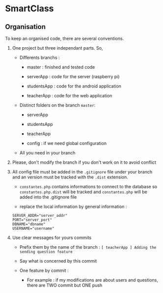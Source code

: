 # SmartClass

## Organisation

To keep an organised code, there are several conventions. 

1. One project but three independant parts. So, 

	* Differents branchs : 

		* master : finished and tested code 

		* serverApp : code for the server (raspberry pi) 

		* studentsApp : code for the android application 

		* teacherApp : code for the web application 

	* Distinct folders on the branch `master`: 

		* serverApp 

		* studentsApp 

		* teacherApp 

		* config : if we need global configuration 

	* All you need in your branch 

2. Please, don't modify the branch if you don't work on it to avoid conflict 

3. All config file must be added in the `.gitignore` file under your branch and an version must be tracked with the `.dist` extension. 
	
	* `constantes.php` contains informations to connect to the database so `constantes.php.dist` will be tracked and `constantes.php` will be added into the .gitignore file 	

	* replace the local information by general information : 

	```
	SERVER_ADDR="server_addr"
	PORT="server_port"
	DBNAME="dbname"
	USERNAME="username"
	```

4. Use clear messages for yours commits 
	
	* Prefix them by the name of the branch : `[ teacherApp ] Adding the sending question feature`

	* Say what is concerned by this commit

	* One feature by commit :

		* For example : if my modifications are about users and questions, there are TWO commit but ONE push